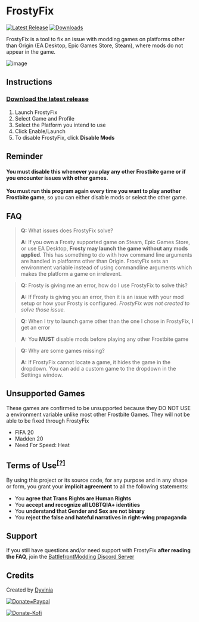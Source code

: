 # FrostyFix
[![Latest Release](https://img.shields.io/github/v/release/Dyvinia/FrostyFix?style=for-the-badge&color=blueviolet&label=Latest%20Release&cacheSeconds=3600)](https://github.com/Dyvinia/FrostyFix/releases/latest)
[![Downloads](https://img.shields.io/github/downloads/Dyvinia/FrostyFix/total?style=for-the-badge&color=blueviolet&label=Downloads&cacheSeconds=3600)](https://github.com/Dyvinia/FrostyFix/releases)

FrostyFix is a tool to fix an issue with modding games on platforms other than Origin (EA Desktop, Epic Games Store, Steam), where mods do not appear in the game.

![image](https://i.imgur.com/9m6QuVI.png)

## Instructions

### [Download the latest release](https://github.com/Dyvinia/FrostyFix/releases)

1. Launch FrostyFix
2. Select Game and Profile
3. Select the Platform you intend to use
4. Click Enable/Launch
5. To disable FrostyFix, click **Disable Mods**

## Reminder
#### **You must disable this whenever you play any other Frostbite game or if you encounter issues with other games.**
**You must run this program again every time you want to play another Frostbite game**, so you can either disable mods or select the other game.

## FAQ

> **Q:** What issues does FrostyFix solve?
> 
> **A:** If you own a Frosty supported game on Steam, Epic Games Store, or use EA Desktop, **Frosty may launch the game without any mods applied**. This has something to do with how command line arguments are handled in platforms other than Origin. FrostyFix sets an environment variable instead of using commandline arguments which makes the platform a game on irrelevent.

> **Q:** Frosty is giving me an error, how do I use FrostyFix to solve this?
> 
> **A:** If Frosty is giving you an error, then it is an issue with your mod setup or how your Frosty is configured. *FrostyFix was not created to solve those issue.*

> **Q:** When I try to launch game other than the one I chose in FrostyFix, I get an error
> 
> **A:** You **MUST** disable mods before playing any other Frostbite game 

> **Q:** Why are some games missing?
> 
> **A:** If FrostyFix cannot locate a game, it hides the game in the dropdown. You can add a custom game to the dropdown in the Settings window.

## Unsupported Games
These games are confirmed to be unsupported because they DO NOT USE a environment variable unlike most other Frostbite Games. They will not be able to be fixed through FrostyFix
- FIFA 20
- Madden 20
- Need For Speed: Heat

## Terms of Use<sup>[[?]](https://github.com/Dyvinia/stuff/blob/main/docs/terms-of-use.md)</sup>
By using this project or its source code, for any purpose and in any shape or form, you grant your **implicit agreement** to all the following statements:

- You **agree that Trans Rights are Human Rights** <img src="https://github.githubassets.com/images/icons/emoji/unicode/1f3f3-26a7.png" width="15"/>
- You **accept and recognize all LGBTQIA+ identities**
- You **understand that Gender and Sex are not binary**
- You **reject the false and hateful narratives in right-wing propaganda**

## Support
If you still have questions and/or need support with FrostyFix **after reading the FAQ**, join the [BattlefrontModding Discord Server](https://discord.gg/advqsyv)

## Credits
Created by [Dyvinia](https://twitter.com/Dyvinia)

[![Donate=Paypal](https://img.shields.io/badge/Donate-Paypal-informational?style=for-the-badge)](https://www.paypal.me/DulanaG)

[![Donate-Kofi](https://ko-fi.com/img/githubbutton_sm.svg)](https://ko-fi.com/J3J63UBHG)
